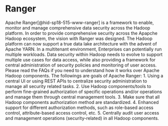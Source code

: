Ranger
======

Apache Ranger[@hid-sp18-515-www-ranger] is a framework to enable,
monitor and manage comprehensive data security across the Hadoop
platform. In order to provide comprehensive security across the Apapche
Hadoop ecosystem, the vision with Ranger was designed. The Hadoop
platform can now support a true data lake architecture with the advent
of Apache YARN. In a multitenant environment, Enterprises can
potentially run multiple workloads. Data security within Hadoop needs to
evolve to support multiple use cases for data access, while also
providing a framework for central administration of security policies
and monitoring of user access. Please read the FAQs if you need to
understand how it works over Apache Hadoop components. The followings
are goals of Apache Ranger: 1. Using a central UI or using REST APIs to
centralize security administration to manage all security related tasks.
2. Use Hadoop components/tools to perform fine-grained authorization of
specific operations and/or operations and manage them through central
management tools. 3. Make sure that all Hadoop components authorization
method are standardized. 4. Enhanced support for different authorization
methods, such as role-based access control, attribute-based access
control, etc. 5. Centrally audit user access and management operations
(security-related) in all Hadoop components.
